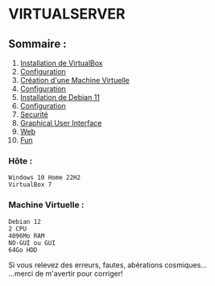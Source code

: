 #   VIRTUALSERVER
##  Sommaire :
01. [Installation de VirtualBox](01-vbox-install.md)  
02. [Configuration](02-vbox-config.md)  
03. [Création d'une Machine Virtuelle](03-machine-create.md)  
04. [Configuration](04-machine-config.md)  
05. [Installation de Debian 11](05-debian-install.md)  
06. [Configuration](06-debian-config.md)  
07. [Securité](07-debian-security.md)  
08. [Graphical User Interface](08-debian-GUI.md)  
09. [Web](09-debian-web.md)  
10. [Fun](10-debian-fun.md)  

### Hôte :  

    Windows 10 Home 22H2
    VirtualBox 7  

### Machine Virtuelle :
    
    Debian 12
    2 CPU
    4096Mo RAM
    NO-GUI ou GUI
    64Go HDD

Si vous relevez des erreurs, fautes, abérations cosmiques...  
...merci de m'avertir pour corriger!  